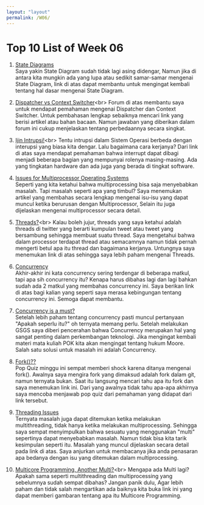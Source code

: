 ```yaml
---
layout: "layout"
permalink: /W06/
---
```


# Top 10 List of Week 06

1. [State Diagrams](https://www.visual-paradigm.com/guide/uml-unified-modeling-language/about-state-diagrams/)<br>
Saya yakin State Diagram sudah tidak lagi asing didengar, Namun jika di antara kita mungkin ada yang lupa atau sedikit samar-samar mengenai State Diagram, link di atas dapat membantu untuk mengingat kembali tentang hal dasar mengenai State Diagram. 

2. [Dispatcher vs Context Switcher](https://stackoverflow.com/questions/32803260/difference-between-dispatcher-and-context-switcher#:~:text=The%20term%20dispatching%20is%20associated,and%20then%20calls%20the%20dispatcher.)<br>
Forum di atas membantu saya untuk mendapat pemahaman mengenai Dispatcher dan Context Switcher. Untuk pembahasan lengkap sebaiknya mencari link yang berisi artikel atau bahan bacaan. Namun jawaban yang diberikan dalam forum ini cukup menjelaskan tentang perbedaannya secara singkat.

3. [Ijin Intrupsi!](http://faculty.salina.k-state.edu/tim/ossg/Introduction/OSworking.html#:~:text=Role%20of%20Interrupts,part%20of%20the%20operating%20system.&text=Hardware%20Interupts%20are%20generated%20by,some%20attention%20from%20the%20OS.)<br>
Tentu intrupsi dalam Sistem Operasi berbeda dengan interupsi yang biasa kita dengar. Lalu bagaimana cara kerjanya? Dari link di atas saya mendapat pemahaman bahwa interrupt dapat dibagi menjadi beberapa bagian yang mempunyai rolenya masing-masing. Ada yang tingkatan hardware dan ada juga yang berada di tingkat software.

4. [Issues for Multiprocessor Operating Systems](https://www.researchgate.net/publication/2247884_Performance_Issues_for_Multiprocessor_Operating_Systems)<br>
Seperti yang kita ketahui bahwa multiprocessing bisa saja menyebabkan masalah. Tapi masalah seperti apa yang timbul? Saya menemukan artikel yang membahas secara lengkap mengenai isu-isu yang dapat muncul ketika berurusan dengan Multiprocessor, Selain itu juga dijelaskan mengenai multiprocessor secara detail.

5. [Threads?](https://www.cs.uic.edu/~jbell/CourseNotes/OperatingSystems/4_Threads.html#:~:text=A%20thread%20is%20a%20basic,out%20at%20any%20given%20time.)<br>
Kalau boleh jujur, threads yang saya ketahui adalah threads di twitter yang berarti kumpulan tweet atau tweet yang bersambung sehingga membuat suatu thread. Saya mengetahui bahwa dalam processor terdapat thread atau semacamnya namun tidak pernah mengerti betul apa itu thread dan bagaimana kerjanya. Untungnya saya menemukan link di atas sehingga saya lebih paham mengenai Threads.

6. [Concurrency](https://web.mit.edu/6.005/www/fa14/classes/17-concurrency/#:~:text=Concurrency%20means%20multiple%20computations%20are,cores%20on%20a%20single%20chip)<br>
Akhir-akhir ini kata concurrency sering terdengar di beberapa matkul, tapi apa sih concurrency itu? Kenapa harus dibahas lagi dan lagi bahkan sudah ada 2 matkul yang membahas concurrency ini. Saya berikan link di atas bagi kalian yang seperti saya merasa kebingungan tentang concurrency ini. Semoga dapat membantu.

7. [Concurrency is a must?](https://www.quora.com/Why-do-we-need-Concurrency-in-programming)<br>
Setelah lebih paham tentang concurrency pasti muncul pertanyaan "Apakah seperlu itu?" oh ternyata memang perlu. Setelah melakukan GSGS saya diberi pencerahan bahwa Concurrency merupakan hal yang sangat penting dalam perkembangan teknologi. Jika mengingat kembali materi mata kuliah POK kita akan mengingat tentang hukum Moore. Salah satu solusi untuk masalah ini adalah Concurrency.

8. [Fork()??](https://www.geeksforgeeks.org/fork-system-call/)<br>
Pop Quiz minggu ini sempat memberi shock karena ditanya mengenai fork(). Awalnya saya mengira fork yang dimaksud adalah fork dalam git, namun ternyata bukan. Saat itu langsung mencari tahu apa itu fork dan saya menemukan link ini. Dari yang awalnya tidak tahu apa-apa akhirnya saya mencoba menjawab pop quiz dari pemahaman yang didapat dari link tersebut.

9. [Threading Issues](https://binaryterms.com/threading-issues-in-os.htmlhttps://binaryterms.com/threading-issues-in-os.html)<br>
Ternyata masalah juga dapat ditemukan ketika melakukan multithreading, tidak hanya ketika melakukan multiprocessing. Sehingga saya sempat menyimpulkan bahwa sesuatu yang menggunakan "multi" sepertinya dapat menyebabkan masalah. Namun tidak bisa kita tarik kesimpulan seperti itu. Masalah yang muncul dijelaskan secara detail pada link di atas. Saya anjurkan untuk membacanya jika anda penasaran apa bedanya dengan isu yang ditemukan dalam multiprocessing.

10. [Multicore Programming, Another Multi?](https://www.tutorialspoint.com/what-is-multicore-programming#:~:text=Multicore%20programming%20helps%20to%20create,on%20the%20motherboard%20or%20chip.)<br>
Mengapa ada Multi lagi? Apakah sama seperti multithreading dan multiprocessing yang sebelumnya sudah sempat dibahas? Jangan panik dulu, Agar lebih paham dan tidak salah mengartikan ada baiknya kita buka link ini yang dapat memberi gambaran tentang apa itu Multicore Programming.


